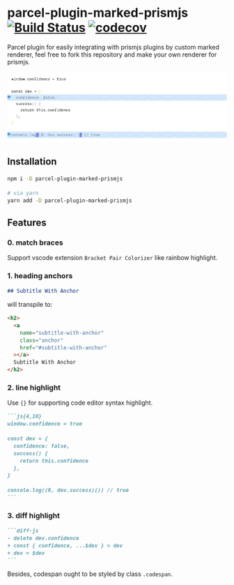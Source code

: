 # parcel-plugin-marked-prismjs [![Build Status](https://travis-ci.com/hemmingson/parcel-plugin-marked-prismjs.svg?branch=main)](https://travis-ci.com/hemmingson/parcel-plugin-marked-prismjs) [![codecov](https://codecov.io/gh/hemmingson/parcel-plugin-marked-prismjs/branch/main/graph/badge.svg?token=XIK6WMEIBD)](https://codecov.io/gh/hemmingson/parcel-plugin-marked-prismjs)

Parcel plugin for easily integrating with prismjs plugins by custom marked renderer, feel free to fork this repository and make your own renderer for prismjs.

<img src="example/assets/img.webp" width="650" />

## Installation

```bash
npm i -D parcel-plugin-marked-prismjs

# via yarn
yarn add -D parcel-plugin-marked-prismjs
```

## Features

### 0. match braces

Support vscode extension `Bracket Pair Colorizer` like rainbow highlight.

### 1. heading anchors

```md
## Subtitle With Anchor
```

will transpile to:

```html
<h2>
  <a
    name="subtitle-with-anchor"
    class="anchor"
    href="#subtitle-with-anchor"
  ></a>
  Subtitle With Anchor
</h2>
```

### 2. line highlight

Use `{}` for supporting code editor syntax highlight.

````md
```js{4,10}
window.confidence = true

const dev = {
  confidence: false,
  success() {
    return this.confidence
  },
}

console.log((0, dev.success)()) // true
```
````

### 3. diff highlight

````md
```diff-js
- delete dev.confidence
+ const { confidence, ...$dev } = dev
+ dev = $dev
```
````

Besides, codespan ought to be styled by class `.codespan`.
